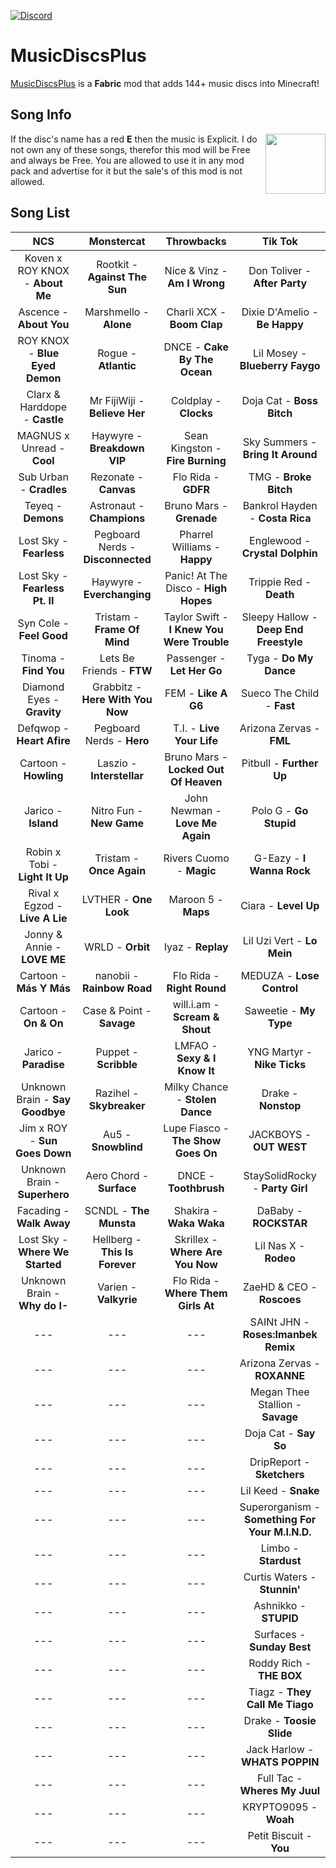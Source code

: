 [![Discord](https://img.shields.io/discord/733950434892447797.svg?label=&logo=discord&logoColor=ffffff&color=7389D8&labelColor=6A7EC2)](https://discord.gg/Fe4NGNQ)

# MusicDiscsPlus

 [MusicDiscsPlus](https://minecraft.curseforge.com/projects/MusicDiscsPlus) is a **Fabric** mod that adds 144+ music discs into Minecraft!
 
 
## Song Info
If the disc's name has a red **E** then the music is Explicit. <img align="right" width="96" height="96" src="https://i.ibb.co/3NH9VSm/output-onlinepngtools.png">
I do not own any of these songs, therefor this mod will be Free and always be Free. You are allowed to use it in any mod pack and advertise for it but the sale's of this mod is not allowed.

## Song List

|               NCS               |             Monstercat            |                 Throwbacks                 |                     Tik Tok                     |
|:-------------------------------:|:---------------------------------:|:------------------------------------------:|:-----------------------------------------------:|
| Koven x ROY KNOX - **About Me** |   Rootkit - **Against The Sun**   | Nice & Vinz - **Am I Wrong**               | Don Toliver - **After Party**                   |
| Ascence - **About You**         |       Marshmello - **Alone**      | Charli XCX - **Boom Clap**                 | Dixie D'Amelio - **Be Happy**                   |
| ROY KNOX - **Blue Eyed Demon**  |        Rogue - **Atlantic**       | DNCE - **Cake By The Ocean**               | Lil Mosey - **Blueberry Faygo**                 |
| Clarx & Harddope - **Castle**   | Mr FijiWiji - **Believe Her**     | Coldplay - **Clocks**                      | Doja Cat - **Boss Bitch**                       |
| MAGNUS x Unread - **Cool**      | Haywyre - **Breakdown VIP**       | Sean Kingston - **Fire Burning**           | Sky Summers - **Bring It Around**               |
| Sub Urban - **Cradles**         | Rezonate - **Canvas**             | Flo Rida - **GDFR**                        | TMG - **Broke Bitch**                           |
| Teyeq - **Demons**              | Astronaut - **Champions**         | Bruno Mars - **Grenade**                   | Bankrol Hayden - **Costa Rica**                 |
| Lost Sky - **Fearless**         | Pegboard Nerds - **Disconnected** | Pharrel Williams - **Happy**               | Englewood - **Crystal Dolphin**                 |
| Lost Sky - **Fearless Pt. II**  | Haywyre - **Everchanging**        | Panic! At The Disco - **High Hopes**       | Trippie Red - **Death**                         |
| Syn Cole - **Feel Good**        | Tristam - **Frame Of Mind**       | Taylor Swift - **I Knew You Were Trouble** | Sleepy Hallow - **Deep End Freestyle**          |
| Tinoma - **Find You**           | Lets Be Friends - **FTW**         | Passenger - **Let Her Go**                 | Tyga - **Do My Dance**                          |
| Diamond Eyes - **Gravity**      | Grabbitz - **Here With You Now**  | FEM - **Like A G6**                        | Sueco The Child - **Fast**                      |
| Defqwop - **Heart Afire**       | Pegboard Nerds - **Hero**         | T.I. - **Live Your Life**                  | Arizona Zervas - **FML**                        |
| Cartoon - **Howling**           | Laszio - **Interstellar**         | Bruno Mars - **Locked Out Of Heaven**      | Pitbull - **Further Up**                        |
| Jarico - **Island**             | Nitro Fun - **New Game**          | John Newman - **Love Me Again**            | Polo G - **Go Stupid**                          |
| Robin x Tobi - **Light It Up**  | Tristam - **Once Again**          | Rivers Cuomo - **Magic**                   | G-Eazy - **I Wanna Rock**                       |
| Rival x Egzod - **Live A Lie**  | LVTHER - **One Look**             | Maroon 5 - **Maps**                        | Ciara - **Level Up**                            |
| Jonny & Annie - **LOVE ME**     | WRLD - **Orbit**                  | Iyaz - **Replay**                          | Lil Uzi Vert - **Lo Mein**                      |
| Cartoon - **Más Y Más**         | nanobii - **Rainbow Road**        | Flo Rida - **Right Round**                 | MEDUZA - **Lose Control**                       |
| Cartoon - **On & On**           | Case & Point - **Savage**         | will.i.am - **Scream & Shout**             | Saweetie - **My Type**                          |
| Jarico - **Paradise**           | Puppet - **Scribble**             | LMFAO - **Sexy & I Know It**               | YNG Martyr - **Nike Ticks**                     |
| Unknown Brain - **Say Goodbye** | Razihel - **Skybreaker**          | Milky Chance - **Stolen Dance**            | Drake - **Nonstop**                             |
| Jim x ROY - **Sun Goes Down**   | Au5 - **Snowblind**               | Lupe Fiasco - **The Show Goes On**         | JACKBOYS - **OUT WEST**                         |
| Unknown Brain - **Superhero**   | Aero Chord - **Surface**          | DNCE - **Toothbrush**                      | StaySolidRocky - **Party Girl**                 |
| Facading - **Walk Away**        | SCNDL - **The Munsta**            | Shakira - **Waka Waka**                    | DaBaby - **ROCKSTAR**                           |
| Lost Sky - **Where We Started** | Hellberg - **This Is Forever**    | Skrillex - **Where Are You Now**           | Lil Nas X - **Rodeo**                           |
| Unknown Brain - **Why do I-**   | Varien - **Valkyrie**             | Flo Rida - **Where Them Girls At**         | ZaeHD & CEO - **Roscoes**                       |
| ---                             | ---                               | ---                                        | SAINt JHN - **Roses:Imanbek Remix**             |
| ---                             | ---                               | ---                                        | Arizona Zervas - **ROXANNE**                    |
| ---                             | ---                               | ---                                        | Megan Thee Stallion - **Savage**                |
| ---                             | ---                               | ---                                        | Doja Cat - **Say So**                           |
| ---                             | ---                               | ---                                        | DripReport - **Sketchers**                      |
| ---                             | ---                               | ---                                        | Lil Keed - **Snake**                            |
| ---                             | ---                               | ---                                        | Superorganism - **Something For Your M.I.N.D.** |
| ---                             | ---                               | ---                                        | Limbo - **Stardust**                            |
| ---                             | ---                               | ---                                        | Curtis Waters - **Stunnin'**                    |
| ---                             | ---                               | ---                                        | Ashnikko - **STUPID**                           |
| ---                             | ---                               | ---                                        | Surfaces - **Sunday Best**                      |
| ---                             | ---                               | ---                                        | Roddy Rich - **THE BOX**                        |
| ---                             | ---                               | ---                                        | Tiagz - **They Call Me Tiago**                  |
| ---                             | ---                               | ---                                        | Drake - **Toosie Slide**                        |
| ---                             | ---                               | ---                                        | Jack Harlow - **WHATS POPPIN**                  |
| ---                             | ---                               | ---                                        | Full Tac - **Wheres My Juul**                   |
| ---                             | ---                               | ---                                        | KRYPTO9095 - **Woah**                           |
| ---                             | ---                               | ---                                        | Petit Biscuit - **You**                         |
